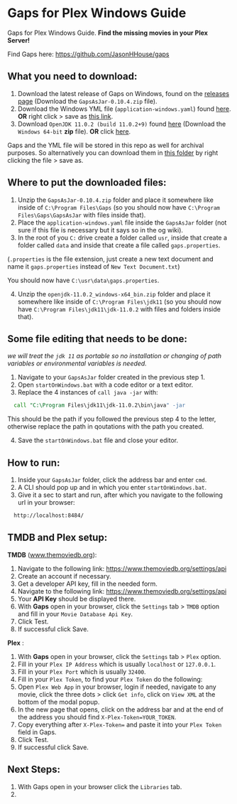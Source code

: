 # Gaps for Plex Windows Guide
Gaps for Plex Windows Guide. 
**Find the missing movies in your Plex Server!**

Find Gaps here: https://github.com/JasonHHouse/gaps


## What you need to download:

1. Download the latest release of Gaps on Windows, found on the [releases page](https://github.com/JasonHHouse/gaps/releases) (Download the `GapsAsJar-0.10.4.zip` file).
2. Download the Windows YML file (`application-windows.yaml`) found [here](https://github.com/JasonHHouse/gaps/blob/master/GapsWeb/src/main/resources/application-windows.yaml).  **OR** right click > save as [this link](https://github.com/JasonHHouse/gaps/blob/master/GapsWeb/src/main/resources/application-windows.yaml).
3. Download `OpenJDK 11.0.2 (build 11.0.2+9)` found [here](https://jdk.java.net/archive/) (Download the `Windows 64-bit` **zip** file).  **OR** click [here](https://download.java.net/java/GA/jdk11/9/GPL/openjdk-11.0.2_windows-x64_bin.zip).

Gaps and the YML file will be stored in this repo as well for archival purposes. So alternatively you can download them in [this folder](https://github.com/Courage-1984/Gaps-for-Plex-Windows-Guide/tree/main/Gaps%20and%20Windows%20YML%20file) by right clicking the file > save as.


## Where to put the downloaded files:

1. Unzip the `GapsAsJar-0.10.4.zip` folder and place it somewhere like inside of `C:\Program Files\Gaps` (so you should now have `C:\Program Files\Gaps\GapsAsJar` with files inside that).
2. Place the `application-windows.yaml` file inside the `GapsAsJar` folder (not sure if this file is necessary but it says so in the og wiki).
3. In the root of you `C:` drive create a folder called `usr`, inside that create a folder called `data` and inside that create a file called `gaps.properties`.

(`.properties` is the file extension, just create a new text document and name it `gaps.properties` instead of `New Text Document.txt`)

You should now have `C:\usr\data\gaps.properties`.

4. Unzip the `openjdk-11.0.2_windows-x64_bin.zip` folder and place it somewhere like inside of `C:\Program Files\jdk11` (so you should now have `C:\Program Files\jdk11\jdk-11.0.2` with files and folders inside that).


## Some file editing that needs to be done:

*we will treat the `jdk 11` as portable so no installation or changing of path variables or environmental variables is needed.*

1. Navigate to your `GapsAsJar` folder created in the previous step 1.
2. Open `startOnWindows.bat` with a code editor or a text editor.
3. Replace the 4 instances of `call java -jar` with:

```bat
  call "C:\Program Files\jdk11\jdk-11.0.2\bin\java" -jar
```

This should be the path if you followed the previous step 4 to the letter, otherwise replace the path in qoutations with the path you created.

4. Save the `startOnWindows.bat` file and close your editor.


## How to run:

1. Inside your `GapsAsJar` folder, click the address bar and enter `cmd`.
2. A CLI should pop up and in which you enter `startOnWindows.bat`.
3. Give it a sec to start and run, after which you navigate to the following url in your browser:
```sh
  http://localhost:8484/
```


## TMDB and Plex setup:

**TMDB** (www.themoviedb.org):

1. Navigate to the following link: https://www.themoviedb.org/settings/api
2. Create an account if necessary.
3. Get a developer API key, fill in the needed form.
4. Navigate to the following link: https://www.themoviedb.org/settings/api
5. Your **API Key** should be displayed there.
6. With **Gaps** open in your browser, click the `Settings` tab > `TMDB` option and fill in your `Movie Database Api Key`.
7. Click Test.
8. If successful click Save.


**Plex** :

1. With **Gaps** open in your browser, click the `Settings` tab > `Plex` option.
2. Fill in your `Plex IP Address` which is usually `localhost` or `127.0.0.1`.
3. Fill in your `Plex Port` which is usually `32400`.
4. Fill in your `Plex Token`, to find your `Plex Token` do the following:
5. Open `Plex Web App` in your browser, login if needed, navigate to any movie, click the three dots > click `Get info`, click on `View XML` at the bottom of the modal popup.
6. In the new page that opens, click on the address bar and at the end of the address you should find `X-Plex-Token=YOUR_TOKEN`.
7. Copy everything after `X-Plex-Token=` and paste it into your `Plex Token` field in Gaps.
8. Click Test.
9. If successful click Save.


## Next Steps:

1. With Gaps open in your browser click the `Libraries` tab.
2. 






